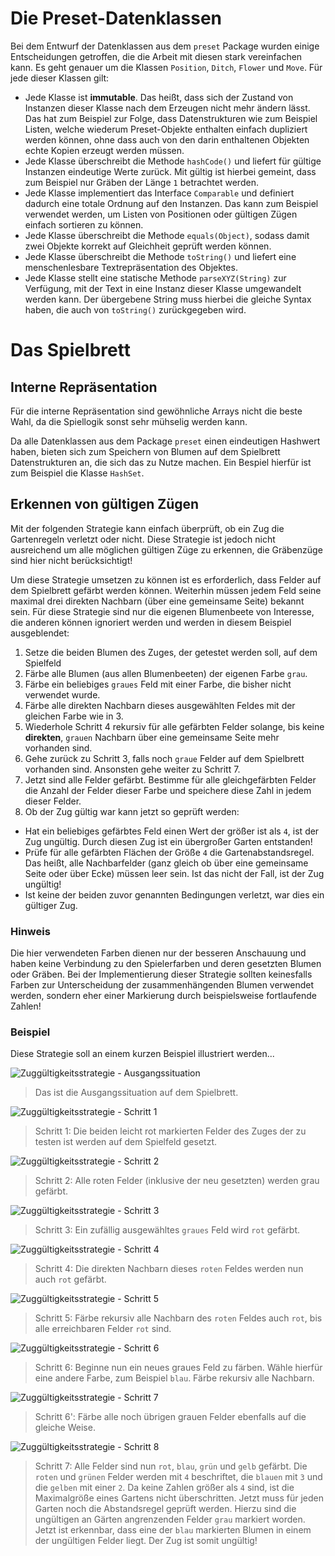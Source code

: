 # Die Preset-Datenklassen
Bei dem Entwurf der Datenklassen aus dem `preset` Package wurden einige Entscheidungen getroffen, die die Arbeit mit diesen
stark vereinfachen kann. Es geht genauer um die Klassen `Position`, `Ditch`, `Flower` und `Move`. Für jede dieser Klassen gilt:

- Jede Klasse ist **immutable**. Das heißt, dass sich der Zustand von Instanzen dieser Klasse nach dem
Erzeugen nicht mehr ändern lässt. Das hat zum Beispiel zur Folge, dass Datenstrukturen wie zum Beispiel Listen, welche 
wiederum Preset-Objekte enthalten einfach dupliziert werden können, ohne dass auch von den darin enthaltenen Objekten
echte Kopien erzeugt werden müssen.
- Jede Klasse überschreibt die Methode `hashCode()` und liefert für gültige Instanzen eindeutige Werte zurück. Mit gültig
ist hierbei gemeint, dass zum Beispiel nur Gräben der Länge `1` betrachtet werden.
- Jede Klasse implementiert das Interface `Comparable` und definiert dadurch eine totale Ordnung auf den Instanzen. Das
kann zum Beispiel verwendet werden, um Listen von Positionen oder gültigen Zügen einfach sortieren zu können.
- Jede Klasse überschreibt die Methode `equals(Object)`, sodass damit zwei Objekte korrekt auf Gleichheit geprüft werden
können.
- Jede Klasse überschreibt die Methode `toString()` und liefert eine menschenlesbare Textrepräsentation des Objektes. 
- Jede Klasse stellt eine statische Methode `parseXYZ(String)` zur Verfügung, mit der Text in eine Instanz dieser Klasse
umgewandelt werden kann. Der übergebene String muss hierbei die gleiche Syntax haben, die auch von `toString()`
zurückgegeben wird.

# Das Spielbrett 
## Interne Repräsentation
Für die interne Repräsentation sind gewöhnliche Arrays nicht die beste Wahl, da die Spiellogik sonst sehr mühselig werden
kann.

Da alle Datenklassen aus dem Package `preset` einen eindeutigen Hashwert haben, bieten sich zum Speichern von Blumen auf
dem Spielbrett Datenstrukturen an, die sich das zu Nutze machen. Ein Bespiel hierfür ist zum Beispiel die Klasse `HashSet`.

## Erkennen von gültigen Zügen
Mit der folgenden Strategie kann einfach überprüft, ob ein Zug die Gartenregeln verletzt oder nicht. Diese Strategie ist
jedoch nicht ausreichend um alle möglichen gültigen Züge zu erkennen, die Gräbenzüge sind hier nicht berücksichtigt!

Um diese Strategie umsetzen zu können ist es erforderlich, dass Felder auf dem Spielbrett gefärbt werden können. Weiterhin
müssen jedem Feld seine maximal drei direkten Nachbarn (über eine gemeinsame Seite) bekannt sein. Für diese Strategie sind
nur die eigenen Blumenbeete von Interesse, die anderen können ignoriert werden und werden in diesem Beispiel ausgeblendet:

1. Setze die beiden Blumen des Zuges, der getestet werden soll, auf dem Spielfeld
2. Färbe alle Blumen (aus allen Blumenbeeten) der eigenen Farbe `grau`.
3. Färbe ein beliebiges `graues` Feld mit einer Farbe, die bisher nicht verwendet wurde.
4. Färbe alle direkten Nachbarn dieses ausgewählten Feldes mit der gleichen Farbe wie in 3.
5. Wiederhole Schritt 4 rekursiv für alle gefärbten Felder solange, bis keine **direkten**, `grauen` Nachbarn über eine gemeinsame Seite mehr vorhanden sind.
6. Gehe zurück zu Schritt 3, falls noch `graue` Felder auf dem Spielbrett vorhanden sind. Ansonsten gehe weiter zu Schritt 7.
7. Jetzt sind alle Felder gefärbt. Bestimme für alle gleichgefärbten Felder die Anzahl der Felder dieser Farbe und speichere
diese Zahl in jedem dieser Felder.
8. Ob der Zug gültig war kann jetzt so geprüft werden:
- Hat ein beliebiges gefärbtes Feld einen Wert der größer ist als `4`, ist der Zug ungültig. Durch diesen Zug ist ein 
übergroßer Garten entstanden!
- Prüfe für alle gefärbten Flächen der Größe `4` die Gartenabstandsregel. Das heißt, alle Nachbarfelder (ganz gleich ob 
über eine gemeinsame Seite oder über Ecke) müssen leer sein. Ist das nicht der Fall, ist der Zug ungültig!
- Ist keine der beiden zuvor genannten Bedingungen verletzt, war dies ein gültiger Zug.

### Hinweis
Die hier verwendeten Farben dienen nur der besseren Anschauung und haben keine Verbindung zu den Spielerfarben und deren
gesetzten Blumen oder Gräben. Bei der Implementierung dieser Strategie sollten keinesfalls Farben zur Unterscheidung der
zusammenhängenden Blumen verwendet werden, sondern eher einer Markierung durch beispielsweise fortlaufende Zahlen!

### Beispiel
Diese Strategie soll an einem kurzen Beispiel illustriert werden...

![Zuggültigkeitsstrategie - Ausgangssituation](images/board-8-garden-violation-test-1.png)
> Das ist die Ausgangssituation auf dem Spielbrett.

![Zuggültigkeitsstrategie - Schritt 1](images/board-8-garden-violation-test-2.png)
> Schritt 1: Die beiden leicht rot markierten Felder des Zuges der zu testen ist werden auf dem Spielfeld gesetzt.

![Zuggültigkeitsstrategie - Schritt 2](images/board-8-garden-violation-test-3.png)
> Schritt 2: Alle roten Felder (inklusive der neu gesetzten) werden grau gefärbt.

![Zuggültigkeitsstrategie - Schritt 3](images/board-8-garden-violation-test-4.png)
> Schritt 3: Ein zufällig ausgewähltes `graues` Feld wird `rot` gefärbt.

![Zuggültigkeitsstrategie - Schritt 4](images/board-8-garden-violation-test-5.png)
> Schritt 4: Die direkten Nachbarn dieses `roten` Feldes werden nun auch `rot` gefärbt.

![Zuggültigkeitsstrategie - Schritt 5](images/board-8-garden-violation-test-6.png)
> Schritt 5: Färbe rekursiv alle Nachbarn des `roten` Feldes auch `rot`, bis alle erreichbaren Felder `rot` sind.

![Zuggültigkeitsstrategie - Schritt 6](images/board-8-garden-violation-test-7.png)
> Schritt 6: Beginne nun ein neues graues Feld zu färben. Wähle hierfür eine andere Farbe, zum Beispiel `blau`. Färbe
rekursiv alle Nachbarn.

![Zuggültigkeitsstrategie - Schritt 7](images/board-8-garden-violation-test-8.png)
> Schritt 6': Färbe alle noch übrigen grauen Felder ebenfalls auf die gleiche Weise.

![Zuggültigkeitsstrategie - Schritt 8](images/board-8-garden-violation-test-9.png)
> Schritt 7: Alle Felder sind nun `rot`, `blau`, `grün` und `gelb` gefärbt. Die `roten` und `grünen` Felder werden mit `4`
beschriftet, die `blauen` mit `3` und die `gelben` mit einer `2`. Da keine Zahlen größer als `4` sind, ist die Maximalgröße eines Gartens
nicht überschritten. Jetzt muss für jeden Garten noch die Abstandsregel geprüft werden. Hierzu sind die ungültigen an Gärten
angrenzenden Felder `grau` markiert worden. Jetzt ist erkennbar, dass eine der `blau` markierten Blumen in einem der
ungültigen Felder liegt. Der Zug ist somit ungültig!
